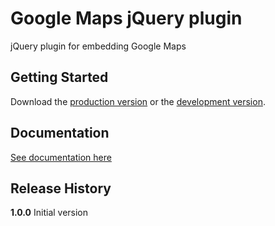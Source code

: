 # Google Maps jQuery plugin

jQuery plugin for embedding Google Maps

## Getting Started
Download the [production version][min] or the [development version][max].

[min]: https://raw.github.com/jeromesmadja/initmap.js/master/dist/initmap.min.js
[max]: https://raw.github.com/jeromesmadja/initmap.js/master/dist/initmap.js

## Documentation
[See documentation here][documentation]

[documentation]: http://jeromesmadja.github.io/initmapjs/

## Release History
__1.0.0__ Initial version
